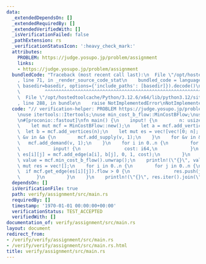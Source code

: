 ```yaml
---
data:
  _extendedDependsOn: []
  _extendedRequiredBy: []
  _extendedVerifiedWith: []
  _isVerificationFailed: false
  _pathExtension: rs
  _verificationStatusIcon: ':heavy_check_mark:'
  attributes:
    PROBLEM: https://judge.yosupo.jp/problem/assignment
    links:
    - https://judge.yosupo.jp/problem/assignment
  bundledCode: "Traceback (most recent call last):\n  File \"/opt/hostedtoolcache/Python/3.12.6/x64/lib/python3.12/site-packages/onlinejudge_verify/documentation/build.py\"\
    , line 71, in _render_source_code_stat\n    bundled_code = language.bundle(stat.path,\
    \ basedir=basedir, options={'include_paths': [basedir]}).decode()\n          \
    \         ^^^^^^^^^^^^^^^^^^^^^^^^^^^^^^^^^^^^^^^^^^^^^^^^^^^^^^^^^^^^^^^^^^^^^^^^^^^^^^^^^\n\
    \  File \"/opt/hostedtoolcache/Python/3.12.6/x64/lib/python3.12/site-packages/onlinejudge_verify/languages/rust.py\"\
    , line 288, in bundle\n    raise NotImplementedError\nNotImplementedError\n"
  code: "// verification-helper: PROBLEM https://judge.yosupo.jp/problem/assignment\n\
    \nuse itertools::Itertools;\nuse min_cost_b_flow::MinCostBFlow;\nuse proconio::input;\n\
    \n#[proconio::fastout]\nfn main() {\n    input! {\n        n: usize,\n    }\n\
    \    let mut mcf = MinCostBFlow::new();\n    let a = mcf.add_vertices(n);\n  \
    \  let b = mcf.add_vertices(n);\n    let mut es = vec![vec![0; n]; n];\n    for\
    \ &v in &a {\n        mcf.add_supply(v, 1);\n    }\n    for &v in &b {\n     \
    \   mcf.add_demand(v, 1);\n    }\n    for i in 0..n {\n        for j in 0..n {\n\
    \            input! {\n                cost: i64,\n            }\n           \
    \ es[i][j] = mcf.add_edge(a[i], b[j], 0, 1, cost);\n        }\n    }\n    let\
    \ value = mcf.min_cost_b_flow().unwrap();\n    println!(\"{}\", value);\n    let\
    \ mut res = vec![];\n    for i in 0..n {\n        for j in 0..n {\n          \
    \  if mcf.get_edge(es[i][j]).flow > 0 {\n                res.push(j);\n      \
    \      }\n        }\n    }\n    println!(\"{}\", res.iter().join(\" \"));\n}\n"
  dependsOn: []
  isVerificationFile: true
  path: verify/assignment/src/main.rs
  requiredBy: []
  timestamp: '1970-01-01 00:00:00+00:00'
  verificationStatus: TEST_ACCEPTED
  verifiedWith: []
documentation_of: verify/assignment/src/main.rs
layout: document
redirect_from:
- /verify/verify/assignment/src/main.rs
- /verify/verify/assignment/src/main.rs.html
title: verify/assignment/src/main.rs
---
```

